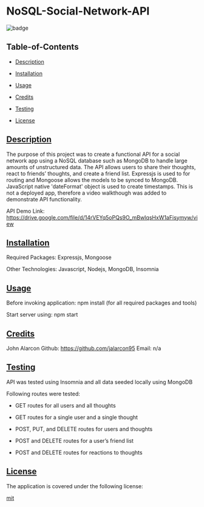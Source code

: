 
  # NoSQL-Social-Network-API

  
  ![badge](https://img.shields.io/badge/license-mit-blue)
    

  ## Table-of-Contents

  * [Description](#description)
  * [Installation](#install)
  * [Usage](#usage)
  * [Credits](#credits)
  * [Testing](#test)
  
  * [License](#license)

  ## [Description](#table-of-contents)

  The purpose of this project was to create a functional API for a social network app using a NoSQL database such as MongoDB to handle large amounts of unstructured data. The API allows users to share their thoughts, react to friends’ thoughts, and create a friend list. Expressjs is used to for routing and Mongoose allows the models to be synced to MongoDB. JavaScript native 'dateFormat' object is used to create timestamps. This is not a deployed app, therefore a video walkthough was added to demonstrate API functionality.

  API Demo Link: https://drive.google.com/file/d/14rVEYq5oPQs9O_mBwIqsHxW1aFisymyw/view

  ## [Installation](#table-of-contents)

  Required Packages: Expressjs, Mongoose

  Other Technologies: Javascript, Nodejs, MongoDB, Insomnia

  ## [Usage](#table-of-contents)

  Before invoking application: npm install (for all required packages and tools)

  Start server using: npm start

  ## [Credits](#table-of-contents)

  John Alarcon Github: https://github.com/jalarcon95 Email: n/a

  ## [Testing](#table-of-contents)

  API was tested using Insomnia and all data seeded locally using MongoDB

  Following routes were tested:

  - GET routes for all users and all thoughts

  - GET routes for a single user and a single thought

  - POST, PUT, and DELETE routes for users and thoughts

  - POST and DELETE routes for a user’s friend list

  - POST and DELETE routes for reactions to thoughts

  ## [License](#table-of-contents)
    
  The application is covered under the following license:
    
  
  [mit](https://choosealicense.com/licenses/mit)
    
  
